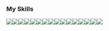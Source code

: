 ### My Skills
<div style="display: flex; flex-wrap: wrap">
    <img src="https://img.shields.io/badge/JavaScript-F7DF1E?style=for-the-badge&logo=javascript&logoColor=black" />
    <img src="https://img.shields.io/badge/TypeScript-007ACC?style=for-the-badge&logo=typescript&logoColor=white" />
    <img src="https://img.shields.io/badge/PHP-808BB6?style=for-the-badge&logo=php&logoColor=ffffff" />
    <img src="https://img.shields.io/badge/C%23-6B3878?style=for-the-badge&logo=C#&logoColor=white" />
    <img src="https://img.shields.io/badge/Angular-1568C3?style=for-the-badge&logo=angular&logoColor=%23c3002f" />
    <img src="https://img.shields.io/badge/React-282C34?style=for-the-badge&logo=react&logoColor=%2361dafb" />
    <img src="https://img.shields.io/badge/Nest-FFF?style=for-the-badge&logo=nestjs&logoColor=%23d6214a" />
    <img src="https://img.shields.io/badge/Node-339933?style=for-the-badge&logo=Node.js&logoColor=ffffff" />
        <br>
    <img src="https://img.shields.io/badge/Heroku-430098?style=for-the-badge&logo=heroku&logoColor=white" />
    <img src="https://img.shields.io/badge/Vercel-575757?style=for-the-badge&logo=vercel&logoColor=white" />
    <img src="https://img.shields.io/badge/PostgreSQL-316192?style=for-the-badge&logo=postgresql&logoColor=white" />
    <img src="https://img.shields.io/badge/SQLite-147DC3?style=for-the-badge&logo=sqlite&logoColor=white" />
    <img src="https://img.shields.io/badge/MySQL-00000F?style=for-the-badge&logo=mysql&logoColor=white" />
    <img src="https://img.shields.io/badge/-API-181717?style=for-the-badge&logo=json" />
    <img src="https://img.shields.io/badge/HTML5-E34F26?style=for-the-badge&logo=html5&logoColor=white" />
    <img src="https://img.shields.io/badge/CSS3-1572B6?style=for-the-badge&logo=css3&logoColor=white" />
</div>

